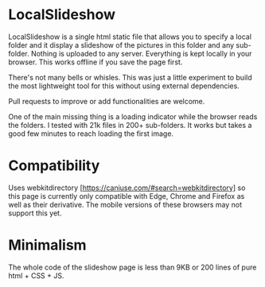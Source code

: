 # LocalSlideshow

LocalSlideshow is a single html static file that allows you to specify a local folder and it display a slideshow of the pictures in this folder and any sub-folder. Nothing is uploaded to any server. Everything is kept locally in your browser. This works offline if you save the page first.

There's not many bells or whisles. This was just a little experiment to build the most lightweight tool for this without using external dependencies.

Pull requests to improve or add functionalities are welcome.

One of the main missing thing is a loading indicator while the browser reads the folders. I tested with 21k files in 200+ sub-folders. It works but takes a good few minutes to reach loading the first image.

# Compatibility
Uses webkitdirectory [https://caniuse.com/#search=webkitdirectory] so this page is currently only compatible with Edge, Chrome and Firefox as well as their derivative. The mobile versions of these browsers may not support this yet.

# Minimalism
The whole code of the slideshow page is less than 9KB or 200 lines of pure html + CSS + JS.
